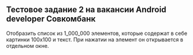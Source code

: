 ## Тестовое задание 2 на вакансии Android developer Совкомбанк

Отобразить список из 1_000_000 элементов, которые содержат в себе картинки 100х100 и текст.
При нажатии на элемент он открывается в отдельном окне.